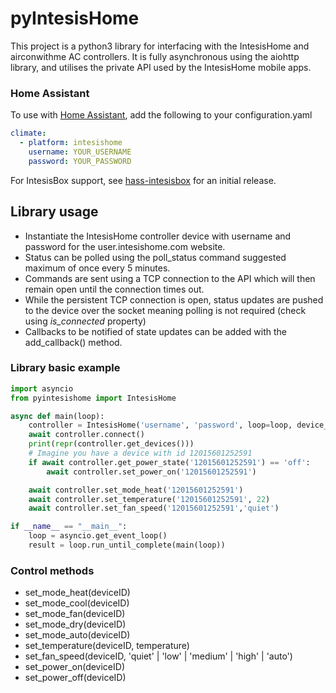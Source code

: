 # pyIntesisHome
This project is a python3 library for interfacing with the IntesisHome and airconwithme AC controllers.
It is fully asynchronous using the aiohttp library, and utilises the private API used by the IntesisHome mobile apps.

### Home Assistant
To use with [Home Assistant](https://www.home-assistant.io/integrations/intesishome/), add the following to your configuration.yaml 

```yaml
climate:
  - platform: intesishome
    username: YOUR_USERNAME
    password: YOUR_PASSWORD
```

For IntesisBox support, see [hass-intesisbox](https://github.com/jnimmo/hass-intesisbox) for an initial release.

## Library usage
 - Instantiate the IntesisHome controller device with username and password for the user.intesishome.com website.
 - Status can be polled using the poll_status command suggested maximum of once every 5 minutes.
 - Commands are sent using a TCP connection to the API which will then remain open until the connection times out. 
 - While the persistent TCP connection is open, status updates are pushed to the device over the socket meaning polling is not required (check using *is_connected* property)
 - Callbacks to be notified of state updates can be added with the add_callback() method.

### Library basic example
```python
import asyncio
from pyintesishome import IntesisHome

async def main(loop):
    controller = IntesisHome('username', 'password', loop=loop, device_type='airconwithme')
    await controller.connect()
    print(repr(controller.get_devices()))
    # Imagine you have a device with id 12015601252591
    if await controller.get_power_state('12015601252591') == 'off':
        await controller.set_power_on('12015601252591')

    await controller.set_mode_heat('12015601252591')
    await controller.set_temperature('12015601252591', 22)
    await controller.set_fan_speed('12015601252591','quiet')

if __name__ == "__main__":
    loop = asyncio.get_event_loop()
    result = loop.run_until_complete(main(loop))

```
### Control methods

 - set_mode_heat(deviceID)
 - set_mode_cool(deviceID)
 - set_mode_fan(deviceID)
 - set_mode_dry(deviceID)
 - set_mode_auto(deviceID)
 - set_temperature(deviceID, temperature)
 - set_fan_speed(deviceID, 'quiet' | 'low' | 'medium' | 'high' | 'auto')
 - set_power_on(deviceID)
 - set_power_off(deviceID)
 
